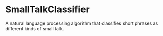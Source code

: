 # SmallTalkClassifier
A natural language processing algorithm that classifies short phrases as different kinds of small talk.

